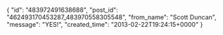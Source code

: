 {
   "id": "483972491638688",
   "post_id": "462493170453287_483970558305548",
   "from_name": "Scott Duncan",
   "message": "YES!",
   "created_time": "2013-02-22T19:24:15+0000"
 }

